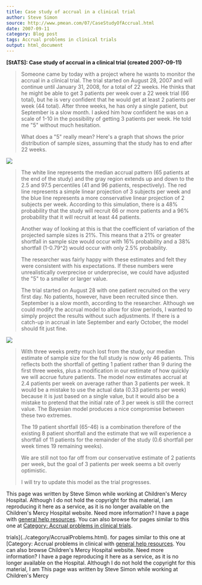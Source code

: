 ```yaml
---
title: Case study of accrual in a clinical trial
author: Steve Simon
source: http://www.pmean.com/07/CaseStudyOfAccrual.html
date: 2007-09-11
category: Blog post
tags: Accrual problems in clinical trials
output: html_document
---
```

**[StATS]: Case study of accrual in a clinical trial
(created 2007-09-11)**

> Someone came by today with a project where he wants to monitor the
> accrual in a clinical trial. The trial started on August 28, 2007 and
> will continue until January 31, 2008, for a total of 22 weeks. He
> thinks that he might be able to get 3 patients per week over a 22 week
> trial (66 total), but he is very confident that he would get at least
> 2 patients per week (44 total). After three weeks, he has only a
> single patient, but September is a slow month. I asked him how
> confident he was on a scale of 1-10 in the possibility of getting 3
> patients per week. He told me \"5\" without much hesitation.
>
> What does a \"5\" really mean? Here\'s a graph that shows the prior
> distribution of sample sizes, assuming that the study has to end after
> 22 weeks.
>
![](../../../web/images/07/CaseStudyOfAccrual01.gif)
>
> The white line represents the median accrual pattern (65 patients at
> the end of the study) and the gray region extends up and down to the
> 2.5 and 97.5 percentiles (41 and 96 patients, respectively). The red
> line represents a simple linear projection of 3 subjects per week and
> the blue line represents a more conservative linear projection of 2
> subjects per week. According to this simulation, there is a 48%
> probability that the study will recruit 66 or more patients and a 96%
> probability that it will recruit at least 44 patients.
>
> Another way of looking at this is that the coefficient of variation of
> the projected sample sizes is 21%. This means that a 21% or greater
> shortfall in sample size would occur with 16% probability and a 38%
> shortfall (1-0.79\^2) would occur with only 2.5% probability.
>
> The researcher was fairly happy with these estimates and felt they
> were consistent with his expectations. If these numbers were
> unrealistically overprecise or underprecise, we could have adjusted
> the \"5\" to a smaller or larger value.
>
> The trial started on August 28 with one patient recruited on the very
> first day. No patients, however, have been recruited since then.
> September is a slow month, according to the researcher. Although we
> could modify the accrual model to allow for slow periods, I wanted to
> simply project the results without such adjustments. If there is a
> catch-up in accrual in late September and early October, the model
> should fit just fine.
>
![](../../../web/images/07/CaseStudyOfAccrual02.gif)
>
> With three weeks pretty much lost from the study, our median estimate
> of sample size for the full study is now only 46 patients. This
> reflects both the shortfall of getting 1 patient rather than 9 during
> the first three weeks, plus a modification in our estimate of how
> quickly we will accrue future patients. The model now estimates
> accrual at 2.4 patients per week on average rather than 3 patients per
> week. It would be a mistake to use the actual data (0.33 patients per
> week) because it is just based on a single value, but it would also be
> a mistake to pretend that the initial rate of 3 per week is still the
> correct value. The Bayesian model produces a nice compromise between
> these two extremes.
>
> The 19 patient shortfall (65-46) is a combination therefore of the
> existing 8 patient shortfall and the estimate that we will experience
> a shortfall of 11 patients for the remainder of the study (0.6
> shortfall per week times 19 remaining weeks).
>
> We are still not too far off from our conservative estimate of 2
> patients per week, but the goal of 3 patients per week seems a bit
> overly optimistic.
>
> I will try to update this model as the trial progresses.

This page was written by Steve Simon while working at Children\'s Mercy
Hospital. Although I do not hold the copyright for this material, I am
reproducing it here as a service, as it is no longer available on the
Children\'s Mercy Hospital website. Need more information? I have a page
with [general help resources](../GeneralHelp.html). You can also browse
for pages similar to this one at [Category: Accrual problems in clinical
trials](../category/AccrualProblems.html).
<!---More--->
trials](../category/AccrualProblems.html).
for pages similar to this one at [Category: Accrual problems in clinical
with [general help resources](../GeneralHelp.html). You can also browse
Children\'s Mercy Hospital website. Need more information? I have a page
reproducing it here as a service, as it is no longer available on the
Hospital. Although I do not hold the copyright for this material, I am
This page was written by Steve Simon while working at Children\'s Mercy

<!---Do not use
**[StATS]: Case study of accrual in a clinical trial
This page was written by Steve Simon while working at Children\'s Mercy
Hospital. Although I do not hold the copyright for this material, I am
reproducing it here as a service, as it is no longer available on the
Children\'s Mercy Hospital website. Need more information? I have a page
with [general help resources](../GeneralHelp.html). You can also browse
for pages similar to this one at [Category: Accrual problems in clinical
trials](../category/AccrualProblems.html).
--->

